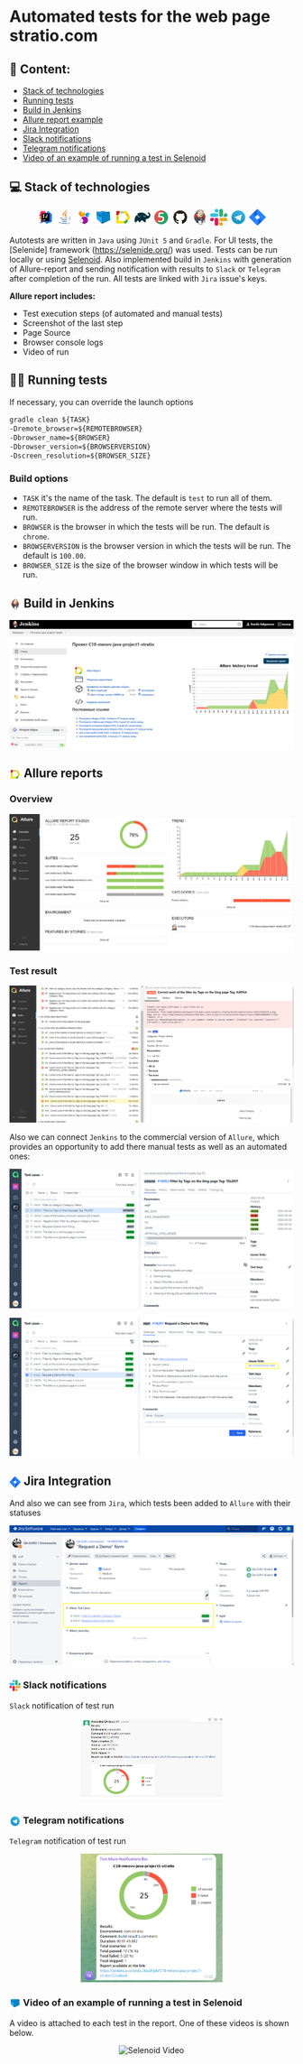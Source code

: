 # Automated tests for the web page stratio.com
## :pushpin: Content:

- [Stack of technologies](#computer-stack-of-technologies)
- [Running tests](#running_woman-running-tests)
- [Build in Jenkins](#-build-in-jenkins)
- [Allure report example](#-allure-report-example)
- [Jira Integration](#-jira-integration)
- [Slack notifications](#-slack-notifications)
- [Telegram notifications](#-telegram-notifications)
- [Video of an example of running a test in Selenoid](#-video-example-selenoid)

## :computer: Stack of technologies

<p align="center">
<img width="6%" title="IntelliJ IDEA" src="images/logo/Intelij_IDEA.svg">
<img width="6%" title="Java" src="images/logo/Java.svg">
<img width="6%" title="Selenide" src="images/logo/Selenide.svg">
<img width="6%" title="Selenoid" src="images/logo/Selenoid.svg">
<img width="6%" title="Allure Report" src="images/logo/Allure_Report.svg">
<img width="6%" title="Gradle" src="images/logo/Gradle.svg">
<img width="6%" title="JUnit5" src="images/logo/JUnit5.svg">
<img width="6%" title="GitHub" src="images/logo/GitHub.svg">
<img width="6%" title="Jenkins" src="images/logo/Jenkins.svg">
<img width="6%" title="Slack" src="images/logo/slack_logo.png">
<img width="6%" title="Telegram" src="images/logo/Telegram.svg">
<img width="6%" title="Slack" src="images/logo/Jira_logo.png">
</p>

Autotests are written in <code>Java</code> using <code>JUnit 5</code> and <code>Gradle</code>.
For UI tests, the [Selenide] framework (https://selenide.org/) was used.
Tests can be run locally or using [Selenoid](https://aerokube.com/selenoid/).
Also implemented build in <code>Jenkins</code> with generation of Allure-report and sending notification with results to <code>Slack</code> or <code>Telegram</code> after completion of the run. All tests are linked with <code>Jira</code> issue's keys.

**Allure report includes:**

* Test execution steps (of automated and manual tests)
* Screenshot of the last step
* Page Source
* Browser console logs
* Video of run

## :running_woman: Running tests

If necessary, you can override the launch options

```
gradle clean ${TASK}
-Dremote_browser=${REMOTEBROWSER}
-Dbrowser_name=${BROWSER}
-Dbrowser_version=${BROWSERVERSION}
-Dscreen_resolution=${BROWSER_SIZE}

```

### Build options

* <code>TASK</code> it's the name of the task. The default is <code>test</code> to run all of them.
* <code>REMOTEBROWSER</code> is the address of the remote server where the tests will run.
* <code>BROWSER</code> is the browser in which the tests will be run. The default is <code>chrome</code>.
* <code>BROWSERVERSION</code> is the browser version in which the tests will be run. The default is <code>100.00</code>.
* <code>BROWSER_SIZE</code> is the size of the browser window in which tests will be run.

## <img width="4%" style="vertical-align:middle" title="Jenkins" src="images/logo/Jenkins.svg"> Build in Jenkins
<p align="center">
<img title="Jenkins Build" src="images/screenshots/jenkinsBuild.png">
</p>

## <img width="4%" style="vertical-align:middle" title="Allure Report" src="images/logo/Allure_Report.svg"> Allure reports
### Overview

<p align="center">
<img title="Allure Overview" src="images/screenshots/allureReportMain.png">
</p>

### Test result

<p align="center">
<img title="Test Results in Alure" src="images/screenshots/allureReportTests.png">
</p>

Also we can connect <code>Jenkins</code> to the commercial version of <code>Allure</code>, which provides an opportunity to add there manual tests as well as an automated ones:

<p align="center">
<img title="Test Results in Alure" src="images/screenshots/allureReportAutoTestCases.png">
</p>

<p align="center">
<img title="Test Results in Alure" src="images/screenshots/allureReportManualTestCases.png">
</p>

## <img width="4%" style="vertical-align:middle" title="Jira Integration" src="images/logo/Jira_logo.png"> Jira Integration

And also we can see from <code>Jira</code>, which tests been added to <code>Allure</code> with their statuses

<p align="center">
<img title="Allure Overview" src="images/screenshots/Jira_Integration_Example.png">
</p>

### <img width="4%" style="vertical-align:middle" title="Telegram" src="images/logo/slack_logo.png"> Slack notifications

<code>Slack</code> notification of test run
<p align="center">
<img width="50%" title="notification SlackExample.png" src="images/screenshots/notificationSlackExample.png">
</p>

### <img width="4%" style="vertical-align:middle" title="Telegram" src="images/logo/Telegram.svg"> Telegram notifications

<code>Telegram</code> notification of test run
<p align="center">
<img width="50%" title="Telegram Notifications" src="images/screenshots/notificationTelegramExample.png">
</p>

### <img width="4%" style="vertical-align:middle" title="Selenoid" src="images/logo/Selenoid.svg"> Video of an example of running a test in Selenoid

A video is attached to each test in the report. One of these videos is shown below.
<p align="center">
  <img title="Selenoid Video" src="images/gif/videoExample.gif">
</p>